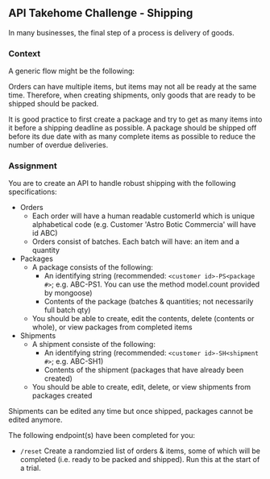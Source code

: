 ## API Takehome Challenge - Shipping 

In many businesses, the final step of a process is delivery of goods.

### Context
A generic flow might be the following:

Orders can have multiple items, but items may not all be ready at the same time.
Therefore, when creating shipments, only goods that are ready to be shipped should be packed.

It is good practice to first create a package and try to get as many items into it before a shipping deadline as possible.
A package should be shipped off before its due date with as many complete items as possible to reduce the number of overdue deliveries.

### Assignment
You are to create an API to handle robust shipping with the following specifications:

- Orders
  - Each order will have a human readable customerId which is unique alphabetical code (e.g. Customer 'Astro Botic Commercia' will have id ABC)
  - Orders consist of batches. Each batch will have: an item and a quantity
- Packages
  - A package consists of the following:
    - An identifying string (recommended: `<customer id>-PS<package #>`; e.g. ABC-PS1. You can use the method model.count provided by mongoose)
    - Contents of the package (batches & quantities; not necessarily full batch qty)
  - You should be able to create, edit the contents, delete (contents or whole), or view packages from completed items
- Shipments
  - A shipment consiste of the following:
    - An identifying string (recommended: `<customer id>-SH<shipment #>`; e.g. ABC-SH1)
    - Contents of the shipment (packages that have already been created)
  - You should be able to create, edit, delete, or view shipments from packages created

Shipments can be edited any time but once shipped, packages cannot be edited anymore.

The following endpoint(s) have been completed for you:
- `/reset` Create a randomzied list of orders & items, some of which will be completed (i.e. ready to be packed and shipped). Run this at the start of a trial.

